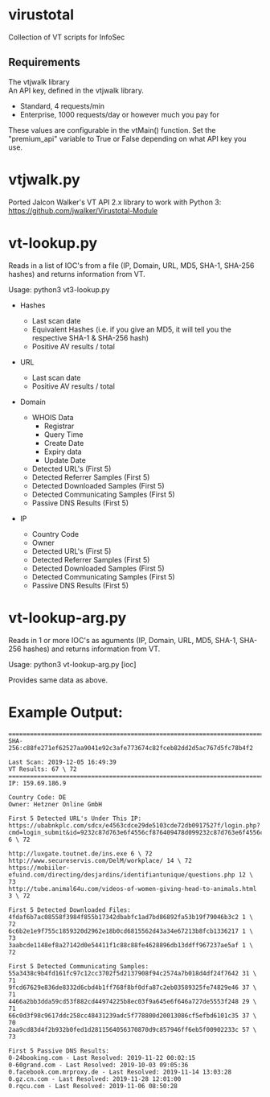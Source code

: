 # virustotal
Collection of VT scripts for InfoSec

## Requirements

The vtjwalk library  
An API key, defined in the vtjwalk library.  
- Standard, 4 requests/min
- Enterprise, 1000 requests/day or however much you pay for

These values are configurable in the vtMain() function. Set the "premium_api" variable to True or False depending on what API key you use.

# vtjwalk.py

Ported Jalcon Walker's VT API 2.x library to work with Python 3:
https://github.com/jwalker/Virustotal-Module

# vt-lookup.py

Reads in a list of IOC's from a file (IP, Domain, URL, MD5, SHA-1, SHA-256 hashes) and returns information from VT.

Usage: python3 vt3-lookup.py

- Hashes
  - Last scan date
  - Equivalent Hashes (i.e. if you give an MD5, it will tell you the respective SHA-1 & SHA-256 hash)
  - Positive AV results / total
  
- URL
   - Last scan date
   - Positive AV results / total

- Domain
  - WHOIS Data
    - Registrar
    - Query Time
    - Create Date
    - Expiry data
    - Update Date
  - Detected URL's (First 5)
  - Detected Referrer Samples (First 5)
  - Detected Downloaded Samples (First 5)
  - Detected Communicating Samples (First 5)
  - Passive DNS Results (First 5)
    
- IP
  - Country Code
  - Owner
  - Detected URL's (First 5)
  - Detected Referrer Samples (First 5)
  - Detected Downloaded Samples (First 5)
  - Detected Communicating Samples (First 5)
  - Passive DNS Results (First 5)
  
# vt-lookup-arg.py

Reads in 1 or more IOC's as aguments (IP, Domain, URL, MD5, SHA-1, SHA-256 hashes) and returns information from VT.

Usage: python3 vt-lookup-arg.py [ioc]

Provides same data as above.


# Example Output:
```
========================================================================
SHA-256:c88fe271ef62527aa9041e92c3afe773674c82fceb82dd2d5ac767d5fc78b4f2

Last Scan: 2019-12-05 16:49:39
VT Results: 67 \ 72
========================================================================
IP: 159.69.186.9

Country Code: DE
Owner: Hetzner Online GmbH

First 5 Detected URL's Under This IP:
https://ubabnkplc.com/sdcx/e4563cdce29de5103cde72db0917527f/login.php?cmd=login_submit&id=9232c87d763e6f4556cf876409478d099232c87d763e6f4556cf876409478d09&session=9232c87d763e6f4556cf876409478d099232c87d763e6f4556cf876409478d09 6 \ 72

http://luxgate.toutnet.de/ins.exe 6 \ 72
http://www.secureservis.com/DelM/workplace/ 14 \ 72
https://mobiiler-efuind.com/directing/desjardins/identifiantunique/questions.php 12 \ 73
http://tube.animal64u.com/videos-of-women-giving-head-to-animals.html 3 \ 72

First 5 Detected Downloaded Files:
4fdaf6b7ac08558f3984f855b17342dbabfc1ad7bd86892fa53b19f79046b3c2 1 \ 72
6c6b2e1e9f755c1859320d2962e18b0cd6815562d43a34e67213b8fcb1336217 1 \ 73
3aabcde1148ef8a27142d0e54411f1c88c88fe4628896db13ddff967237ae5af 1 \ 72

First 5 Detected Communicating Samples:
55a3438c9b4fd161fc97c12cc3702f5d2137908f94c2574a7b018d4df24f7642 31 \ 71
9fcd67629e836de8332d6cbd4b1ff768f8bf0dfa87c2eb03589325fe74829e46 37 \ 71
4466a2bb3dda59cd53f882cd44974225b8ec03f9a645e6f646a727de5553f248 29 \ 71
66c0d3f98c9617ddc258cc48431239adc5f778800d20013086cf5efbd6101c35 37 \ 70
2aa9cd83d4f2b932b0fed1d2811564056370870d9c857946ff6eb5f00902233c 57 \ 73

First 5 Passive DNS Results:
0-24booking.com - Last Resolved: 2019-11-22 00:02:15
0-60grand.com - Last Resolved: 2019-10-03 09:05:36
0.facebook.com.mrproxy.de - Last Resolved: 2019-11-14 13:03:28
0.gz.cn.com - Last Resolved: 2019-11-28 12:01:00
0.rqcu.com - Last Resolved: 2019-11-06 08:50:28

```
